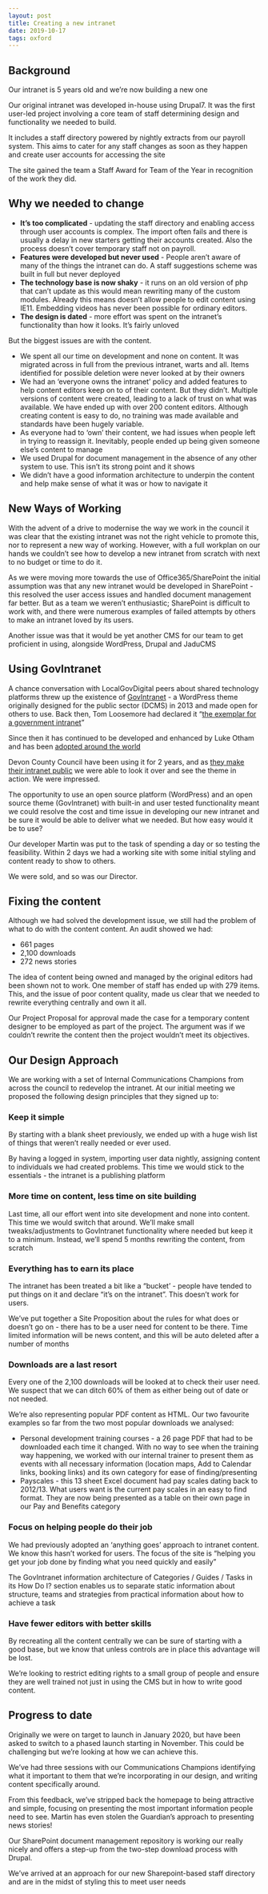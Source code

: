 ```yaml
---
layout: post
title: Creating a new intranet
date: 2019-10-17
tags: oxford
---
```


## Background
Our intranet is 5 years old and we’re now building a new one

Our original intranet was developed in-house using Drupal7. It was the first user-led project involving a core team of staff determining design and functionality we needed to build.

It includes a staff directory powered by nightly extracts from our payroll system. This aims to cater for any staff changes as soon as they happen and create user accounts for accessing the site

The site gained the team a Staff Award for Team of the Year in recognition of the work they did.

## Why we needed to change
- **It’s too complicated** - updating the staff directory and enabling access through user accounts is complex. The import often fails and there is usually a delay in new starters getting their accounts created. Also the process doesn’t cover temporary staff not on payroll.
- **Features were developed but never used** - People aren’t aware of many of the things the intranet can do. A staff suggestions scheme was built in full but never deployed
- **The technology base is now shaky** - it runs on an old version of php that can’t update as this would mean rewriting many of the custom modules. Already this means doesn’t allow people to edit content using IE11. Embedding videos has never been possible for ordinary editors.
- **The design is dated** - more effort was spent on the intranet’s functionality than how it looks. It’s fairly unloved
  
But the biggest issues are with the content.

- We spent all our time on development and none on content. It was migrated across in full from the previous intranet, warts and all. Items identified for possible deletion were never looked at by their owners
- We had an ‘everyone owns the intranet’ policy and added features to help content editors keep on to of their content. But they didn’t. Multiple versions of content were created, leading to a lack of trust on what was available. We have ended up with over 200 content editors. Although creating content is easy to do, no training was made available and standards have been hugely variable.
- As everyone had to ‘own’ their content, we had issues when people left in trying to reassign it. Inevitably, people ended up being given someone else’s content to manage
- We used Drupal for document management in the absence of any other system to use. This isn’t its strong point and it shows
- We didn’t have a good information architecture to underpin the content and help make sense of what it was or how to navigate it
  
## New Ways of Working
With the advent of a drive to modernise the way we work in the council it was clear that the existing intranet was not the right vehicle to promote this, nor to represent a new way of working. However, with a full workplan on our hands we couldn’t see how to develop a new intranet from scratch with next to no budget or time to do it.

As we were moving more towards the use of Office365/SharePoint the initial assumption was that any new intranet would be developed in SharePoint - this resolved the user access issues and handled document management far better. But as a team we weren’t enthusiastic; SharePoint is difficult to work with, and there were numerous examples of failed attempts by others to make an intranet loved by its users.

Another issue was that it would be yet another CMS for our team to get proficient in using, alongside WordPress, Drupal and JaduCMS

## Using GovIntranet
A chance conversation with LocalGovDigital peers about shared technology platforms threw up the existence of [GovIntranet](https://agentodigital.com/wordpress-intranet-cms/) - a WordPress theme originally designed for the public sector (DCMS) in 2013 and made open for others to use. Back then, Tom Loosemore had declared it “[the exemplar for a government intranet](https://gds.blog.gov.uk/2013/03/18/intranets-dcms/)”

Since then it has continued to be developed and enhanced by Luke Otham and has been [adopted around the world](https://digital.oxford.gov.uk/blog/2019/10/17/creating-a-new-intranet)

Devon County Council have been using it for 2 years, and as [they make their intranet public](https://inside.devon.gov.uk/) we were able to look it over and see the theme in action. We were impressed.

The opportunity to use an open source platform (WordPress) and an open source theme (GovIntranet) with built-in and user tested functionality meant we could resolve the cost and time issue in developing our new intranet and be sure it would be able to deliver what we needed. But how easy would it be to use?

Our developer Martin was put to the task of spending a day or so testing the feasibility. Within 2 days we had a working site with some initial styling and content ready to show to others.

We were sold, and so was our Director.

## Fixing the content
Although we had solved the development issue, we still had the problem of what to do with the content content. An audit showed we had:

- 661 pages
- 2,100 downloads
- 272 news stories

The idea of content being owned and managed by the original editors had been shown not to work. One member of staff has ended up with 279 items. This, and the issue of poor content quality, made us clear that we needed to rewrite everything centrally and own it all.

Our Project Proposal for approval made the case for a temporary content designer to be employed as part of the project. The argument was if we couldn’t rewrite the content then the project wouldn’t meet its objectives.

## Our Design Approach
We are working with a set of Internal Communications Champions from across the council to redevelop the intranet. At our initial meeting we proposed the following design principles that they signed up to:

### Keep it simple
By starting with a blank sheet previously, we ended up with a huge wish list of things that weren’t really needed or ever used.

By having a logged in system, importing user data nightly, assigning content to individuals we had created problems. This time we would stick to the essentials - the intranet is a publishing platform

### More time on content, less time on site building
Last time, all our effort went into site development and none into content. This time we would switch that around. We’ll make small tweaks/adjustments to GovIntranet functionality where needed but keep it to a minimum. Instead, we’ll spend 5 months rewriting the content, from scratch

### Everything has to earn its place
The intranet has been treated a bit like a “bucket’ - people have tended to put things on it and declare “it’s on the intranet”. This doesn’t work for users.

We’ve put together a Site Proposition about the rules for what does or doesn’t go on - there has to be a user need for content to be there. Time limited information will be news content, and this will be auto deleted after a number of months

### Downloads are a last resort
Every one of the 2,100 downloads will be looked at to check their user need. We suspect that we can ditch 60% of them as either being out of date or not needed.

We’re also representing popular PDF content as HTML. Our two favourite examples so far from the two most popular downloads we analysed:

- Personal development training courses - a 26 page PDF that had to be downloaded each time it changed. With no way to see when the training way happening, we worked with our internal trainer to present them as events with all necessary information (location maps, Add to Calendar links, booking links) and its own category for ease of finding/presenting
- Payscales - this 13 sheet Excel document had pay scales dating back to 2012/13. What users want is the current pay scales in an easy to find format. They are now being presented as a table on their own page in our Pay and Benefits category

### Focus on helping people do their job
We had previously adopted an ‘anything goes’ approach to intranet content. We know this hasn’t worked for users. The focus of the site is “helping you get your job done by finding what you need quickly and easily”

The GovIntranet information architecture of Categories / Guides / Tasks in its How Do I? section enables us to separate static information about structure, teams and strategies from practical information about how to achieve a task

### Have fewer editors with better skills
By recreating all the content centrally we can be sure of starting with a good base, but we know that unless controls are in place this advantage will be lost.

We’re looking to restrict editing rights to a small group of people and ensure they are well trained not just in using the CMS but in how to write good content.

## Progress to date


Originally we were on target to launch in January 2020, but have been asked to switch to a phased launch starting in November. This could be challenging but we’re looking at how we can achieve this.

We’ve had three sessions with our Communications Champions identifying what it important to them that we’re incorporating in our design, and writing content specifically around.

From this feedback, we’ve stripped back the homepage to being attractive and simple, focusing on presenting the most important information people need to see. Martin has even stolen the Guardian’s approach to presenting news stories!

Our SharePoint document management repository is working our really nicely and offers a step-up from the two-step download process with Drupal.

We’ve arrived at an approach for our new Sharepoint-based staff directory and are in the midst of styling this to meet user needs

